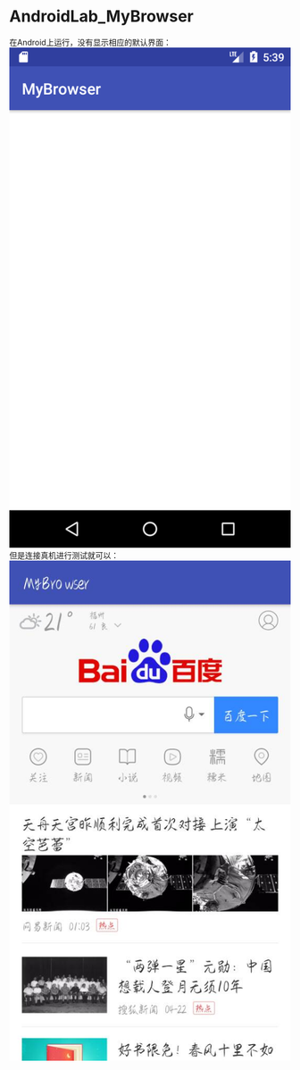 # AndroidLab_MyBrowser
在Android上运行，没有显示相应的默认界面：</br>
![imagge](https://github.com/Incredible-May/AndroidLab_MyBrowser/blob/master/mybrowser.png)
</br>但是连接真机进行测试就可以：</br>
![image](https://github.com/Incredible-May/AndroidLab_MyBrowser/blob/master/mybrowser_phone.jpg)
